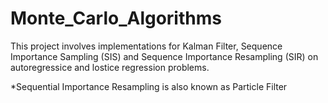 # Monte_Carlo_Algorithms

This project involves implementations for Kalman Filter, Sequence Importance Sampling (SIS) and Sequence Importance Resampling (SIR) on autoregressice and lostice regression problems.

*Sequential Importance Resampling is also known as Particle Filter
